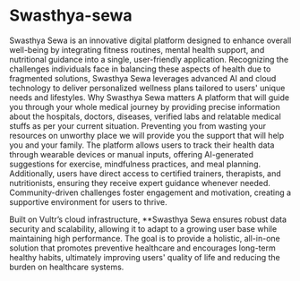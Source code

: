 # Swasthya-sewa
Swasthya Sewa is an innovative digital platform designed to enhance overall well-being by integrating fitness routines, mental health support, and nutritional guidance into a single, user-friendly application. Recognizing the challenges individuals face in balancing these aspects of health due to fragmented solutions, Swasthya Sewa leverages advanced AI and cloud technology to deliver personalized wellness plans tailored to users' unique needs and lifestyles.
Why Swasthya Sewa matters                                                                                                      A platform that will guide you through your whole medical journey by providing precise information about the hospitals, doctors, diseases, verified labs and relatable medical stuffs as per your current situation. Preventing you from wasting your resources on unworthy place we will provide you the support that will help you and your family. 
The platform allows users to track their health data through wearable devices or manual inputs, offering AI-generated suggestions for exercise, mindfulness practices, and meal planning. Additionally, users have direct access to certified trainers, therapists, and nutritionists, ensuring they receive expert guidance whenever needed. Community-driven challenges foster engagement and motivation, creating a supportive environment for users to thrive.

Built on Vultr’s cloud infrastructure, **Swasthya Sewa ensures robust data security and scalability, allowing it to adapt to a growing user base while maintaining high performance. The goal is to provide a holistic, all-in-one solution that promotes preventive healthcare and encourages long-term healthy habits, ultimately improving users' quality of life and reducing the burden on healthcare systems.
